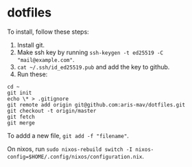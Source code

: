 # dotfiles

To install, follow these steps:

1. Install git.
2. Make ssh key by running `ssh-keygen -t ed25519 -C "mail@example.com"`.
3. `cat ~/.ssh/id_ed25519.pub` and add the key to github.
4. Run these:
```
cd ~ 
git init
echo \* > .gitignore
git remote add origin git@github.com:aris-mav/dotfiles.git
git checkout -t origin/master
git fetch
git merge
```

To addd a new file, `git add -f "filename"`.

On nixos, run `sudo nixos-rebuild switch -I nixos-config=$HOME/.config/nixos/configuration.nix`.
